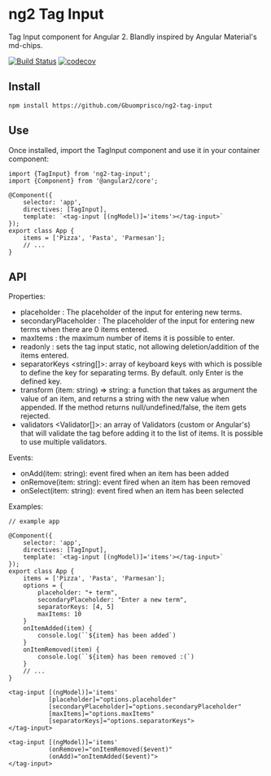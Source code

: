 # ng2 Tag Input
Tag Input component for Angular 2. Blandly inspired by Angular Material's md-chips.

[![Build Status](https://travis-ci.org/Gbuomprisco/ng2-tag-input.svg?branch=develop)](https://travis-ci.org/Gbuomprisco/ng2-tag-input) [![codecov](https://codecov.io/gh/Gbuomprisco/ng2-tag-input/branch/develop/graph/badge.svg)](https://codecov.io/gh/Gbuomprisco/ng2-tag-input)

## Install

    npm install https://github.com/Gbuomprisco/ng2-tag-input

## Use

Once installed, import the TagInput component and use it in your container component:

    import {TagInput} from 'ng2-tag-input';
    import {Component} from '@angular2/core';

    @Component({
        selector: 'app',
        directives: [TagInput],
        template: `<tag-input [(ngModel)]='items'></tag-input>`
    });
    export class App {
        items = ['Pizza', 'Pasta', 'Parmesan'];
        // ...
    }

## API

Properties:
- placeholder <string>: The placeholder of the input for entering new terms.
- secondaryPlaceholder <string>: The placeholder of the input for entering new terms when there are 0 items entered.
- maxItems <number>: the maximum number of items it is possible to enter.
- readonly <boolean>: sets the tag input static, not allowing deletion/addition of the items entered.
- separatorKeys <string[]>: array of keyboard keys with which is possible to define the key for separating terms. By default. only Enter is the defined key.
- transform (item: string) => string: a function that takes as argument the value of an item, and returns a string with the new value when appended. If the method returns null/undefined/false, the item gets rejected.
- validators <Validator[]>: an array of Validators (custom or Angular's) that will validate the tag before adding it to the list of items. It is possible to use multiple validators.

Events:
- onAdd(item: string): event fired when an item has been added
- onRemove(item: string): event fired when an item has been removed
- onSelect(item: string): event fired when an item has been selected

Examples:

    // example app

    @Component({
        selector: 'app',
        directives: [TagInput],
        template: `<tag-input [(ngModel)]='items'></tag-input>`
    });
    export class App {
        items = ['Pizza', 'Pasta', 'Parmesan'];
        options = {
            placeholder: "+ term",
            secondaryPlaceholder: "Enter a new term",
            separatorKeys: [4, 5]
            maxItems: 10
        }
        onItemAdded(item) {
            console.log(``${item} has been added`)
        }
        onItemRemoved(item) {
            console.log(``${item} has been removed :(`)
        }
        // ...
    }

    <tag-input [(ngModel)]='items'
               [placeholder]="options.placeholder"
               [secondaryPlaceholder]="options.secondaryPlaceholder"
               [maxItems]="options.maxItems"
               [separatorKeys]="options.separatorKeys">
    </tag-input>

    <tag-input [(ngModel)]='items'
               (onRemove)="onItemRemoved($event)"
               (onAdd)="onItemAdded($event)">
    </tag-input>

